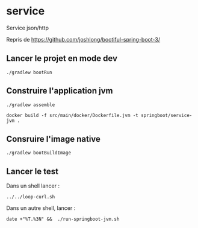 # service

Service json/http

Repris de https://github.com/joshlong/bootiful-spring-boot-3/

## Lancer le projet en mode dev

```shell script
./gradlew bootRun 
```

## Construire l'application jvm

```shell script
./gradlew assemble

docker build -f src/main/docker/Dockerfile.jvm -t springboot/service-jvm .
``` 

## Consruire l'image native

```shell script
./gradlew bootBuildImage
``` 

## Lancer le test

Dans un shell lancer :

```shell script
../../loop-curl.sh
```

Dans un autre shell, lancer :

```shell script
date +"%T.%3N" &&  ./run-springboot-jvm.sh
```